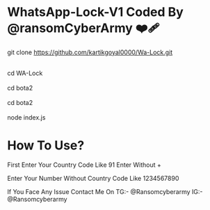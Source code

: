 # WhatsApp-Lock-V1 Coded By @ransomCyberArmy ❤️‍🩹

 
git clone https://github.com/kartikgoyal0000/Wa-Lock.git

<br> cd WA-Lock </br>
<br> cd bota2 </br>
<br> cd bota2 </br>
<br> node index.js </br>

# How To Use?
First Enter Your Country Code Like 91 Enter Without +

Enter Your Number Without Country Code Like 1234567890


If You Face Any Issue
Contact Me On TG:- @Ransomcyberarmy 
              IG:- @Ransomcyberarmy
